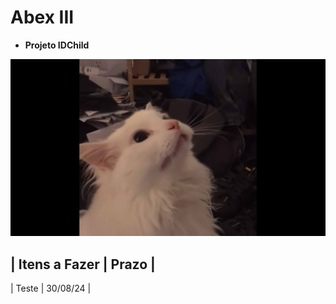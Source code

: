 # Abex III

- **Projeto IDChild**

![](./Video-de-gatinho-branco-miando-meme.jpg)

| Itens a Fazer | Prazo |
----------------------------
| Teste | 30/08/24 |
